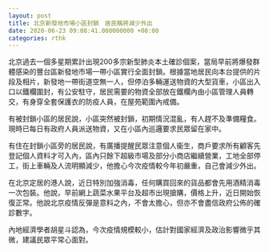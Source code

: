 ```yaml
---
layout: post
title: 北京新發地市場小區封鎖　居民稱將減少外出
date: 2020-06-23 09:08:41.000000000 +08:00
categories: rthk
---
```


北京過去一個多星期累計出現200多宗新型肺炎本土確診個案，當局早前將爆發群體感染的豐台區新發地市場一帶小區實行全面封鎖。根據當地居民向本台提供的片段及相片，新發地一帶街道空無一人，但停泊多輛運送物資的大型貨車，小區出入口以鐵欄圍封，有公安駐守，居民需要的物資全部放在鐵欄內由小區管理人員轉交，有身穿全套保護衣的防疫人員，在屋苑範圍內戒備。

有被封鎖小區的居民說，小區突然被封鎖，初期情況混亂，有人趕不及準備糧食。現時已每日有政府人員派送物資，又在小區內巡邏要求民眾留在家中。

有住在封鎖小區旁的居民說，有廣播提醒民眾注意個人衞生，商戶要求所有顧客先登記個人資料才可入內，區內只餘下超級市場及部分小商店繼續營業，工地全部停工，街上車輛及人流明顯減少，他擔心今次疫情較今年初嚴重，自己會減少外出。

在北京定居的港人說，近日特別加強消毒，任何購買回來的貨品都會先用酒精消毒一次包裝。他說，早前網上蔬菜水果平台及超市出現搶購，價格上升，近日開始恢復正常。他說北京疫情反彈是意料之內，不會太擔心，但亦不會盡信政府公佈的確診數字。

內地經濟學者胡星斗認為，今次疫情規模較小，估計對國家經濟及政治影響微乎其微，建議民眾平常心面對。
